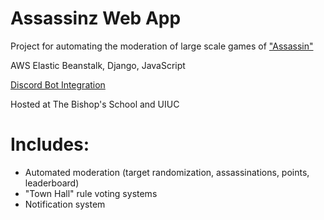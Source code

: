 #  Assassinz Web App
Project for automating the moderation of large scale games of ["Assassin"](https://en.wikipedia.org/wiki/Assassin_(game))

AWS Elastic Beanstalk, Django, JavaScript

[Discord Bot Integration](https://github.com/erifyc1/assassin-discord-bot)

Hosted at The Bishop's School and UIUC

#  Includes:
- Automated moderation (target randomization, assassinations, points, leaderboard) 
- "Town Hall" rule voting systems
- Notification system
